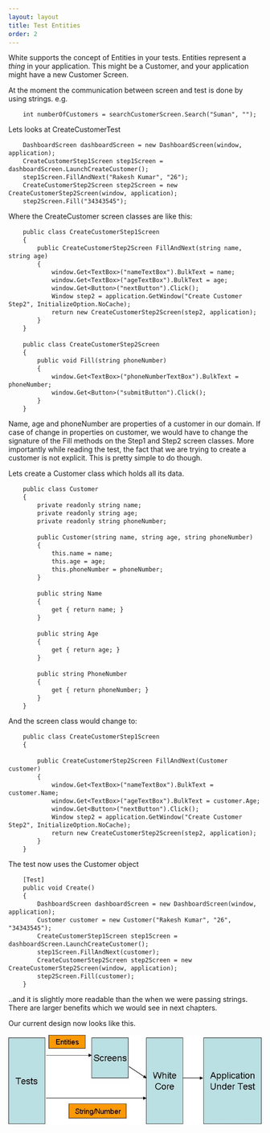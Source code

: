 ```yaml
---
layout: layout
title: Test Entities
order: 2
---
```

White supports the concept of Entities in your tests. Entities represent a *thing* in your application. This might be a Customer, and your application might have a new Customer Screen. 

At the moment the communication between screen and test is done by using strings. e.g.

		int numberOfCustomers = searchCustomerScreen.Search("Suman", "");

Lets looks at CreateCustomerTest

		DashboardScreen dashboardScreen = new DashboardScreen(window, application);
		CreateCustomerStep1Screen step1Screen = dashboardScreen.LaunchCreateCustomer();
		step1Screen.FillAndNext("Rakesh Kumar", "26");
		CreateCustomerStep2Screen step2Screen = new CreateCustomerStep2Screen(window, application);
		step2Screen.Fill("34343545");


Where the CreateCustomer screen classes are like this:

		public class CreateCustomerStep1Screen
		{
		    public CreateCustomerStep2Screen FillAndNext(string name, string age)
		    {
		        window.Get<TextBox>("nameTextBox").BulkText = name;
		        window.Get<TextBox>("ageTextBox").BulkText = age;
		        window.Get<Button>("nextButton").Click();
		        Window step2 = application.GetWindow("Create Customer Step2", InitializeOption.NoCache);
		        return new CreateCustomerStep2Screen(step2, application);            
		    }
		}

		public class CreateCustomerStep2Screen
		{
		    public void Fill(string phoneNumber)
		    {
		        window.Get<TextBox>("phoneNumberTextBox").BulkText = phoneNumber;
		        window.Get<Button>("submitButton").Click();
		    }
		}

Name, age and phoneNumber are properties of a customer in our domain. If case of change in properties on customer, we would have to change the signature of the Fill methods on the Step1 and Step2 screen classes. More importantly while reading the test, the fact that we are trying to create a customer is not explicit. This is pretty simple to do though.

Lets create a Customer class which holds all its data.

		public class Customer
		{
		    private readonly string name;
		    private readonly string age;
		    private readonly string phoneNumber;
		
		    public Customer(string name, string age, string phoneNumber)
		    {
		        this.name = name;
		        this.age = age;
		        this.phoneNumber = phoneNumber;
		    }
		
		    public string Name
		    {
		        get { return name; }
		    }
		
		    public string Age
		    {
		        get { return age; }
		    }
		    
		    public string PhoneNumber
		    {
		        get { return phoneNumber; }
		    }
		}

And the screen class would change to:

		public class CreateCustomerStep1Screen
		{
		
		    public CreateCustomerStep2Screen FillAndNext(Customer customer)
		    {
		        window.Get<TextBox>("nameTextBox").BulkText = customer.Name;
		        window.Get<TextBox>("ageTextBox").BulkText = customer.Age;
		        window.Get<Button>("nextButton").Click();
		        Window step2 = application.GetWindow("Create Customer Step2", InitializeOption.NoCache);
		        return new CreateCustomerStep2Screen(step2, application);
		    }
		}

The test now uses the Customer object

		[Test]
		public void Create()
		{
		    DashboardScreen dashboardScreen = new DashboardScreen(window, application);
		    Customer customer = new Customer("Rakesh Kumar", "26", "34343545");
		    CreateCustomerStep1Screen step1Screen = dashboardScreen.LaunchCreateCustomer();
		    step1Screen.FillAndNext(customer);
		    CreateCustomerStep2Screen step2Screen = new CreateCustomerStep2Screen(window, application);
		    step2Screen.Fill(customer);
		}

..and it is slightly more readable than the when we were passing strings. There are larger benefits which we would see in next chapters.

Our current design now looks like this.

![TestEntities](../../img/White/ScreenObjects/TestEntities.png)